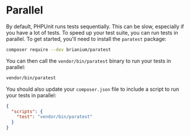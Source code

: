 # Parallel

By default, PHPUnit runs tests sequentially. This can be slow, especially if you
have a lot of tests. To speed up your test suite, you can run tests in parallel.
To get started, you'll need to install the `paratest` package:

```bash
composer require --dev brianium/paratest
```

You can then call the `vendor/bin/paratest` binary to run your tests in parallel:

```bash
vendor/bin/paratest
```

You should also update your `composer.json` file to include a script to run your
tests in parallel:

```json
{
  "scripts": {
    "test": "vendor/bin/paratest"
  }
}
```